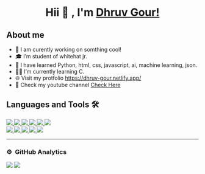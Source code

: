 <h1 align="center"> Hii 👋 , I'm <a href="https://dhruv-gour.netlify.app/" target="_blank">Dhruv Gour!</a> </h1>

## About me
- 🔭 I am curently working on somthing cool!
- 🎓 I’m student of whitehat jr.
- 👯 I have learned Python, html, css, javascript, ai, machine learning, json.
- 👨‍💻 I’m currently learning C.
- 🌐 Visit my protfolio https://dhruv-gour.netlify.app/
- 📲 Check my youtube channel <a href="https://www.youtube.com/channel/UC889j9WpYX48uUn0E4gfLhQ"> Check Here </a>

## Languages and Tools 🛠 

<a href="https://github.com/Dhruv-gour">

 <img src="https://img.icons8.com/color/48/000000/html-5--v1.png"/>
<img src="https://img.icons8.com/color/48/000000/css3.png"/>
<img src="https://img.icons8.com/color/48/000000/javascript--v1.png"/>
<img src="https://img.icons8.com/color/48/000000/c-plus-plus-logo.png"/>
<img src="https://img.icons8.com/color/48/000000/bootstrap.png"/>
<img src="https://img.icons8.com/color/48/000000/python--v1.png"/>

 <br/> 
 
<img src="https://img.icons8.com/color/48/000000/visual-studio-code-2019.png"/>
<img src="https://img.icons8.com/fluency/48/000000/spyder-ide-5.png"/>
<img src="https://img.icons8.com/external-tal-revivo-color-tal-revivo/45/000000/external-project-jupyter-a-nonprofit-organization-created-to-open-source-software-logo-color-tal-revivo.png"/>
<img src="https://img.icons8.com/fluency/48/000000/anaconda--v2.png"/>
<img src="https://img.icons8.com/color/48/000000/firebase.png"/>

</a>

<br/>

---


### ⚙️ &nbsp;GitHub Analytics

<!-- <p align="left"> 
<img src="https://komarev.com/ghpvc/?username=abhishekchauhan15&label=Views&color=blue&style=plastic" alt="chait04" />
 </p> -->
  
  <img src="https://github-readme-stats.vercel.app/api?username=Dhruv-gour&&show_icons=true">
  <img src="https://github-readme-stats-eight-theta.vercel.app/api/top-langs/?username=Dhruv-gour&layout=compact&langs_count=8"/>
